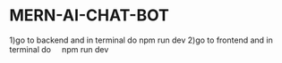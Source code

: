 # MERN-AI-CHAT-BOT


1)go to backend and in terminal do      npm run dev
2)go to frontend and in terminal do     npm run dev
